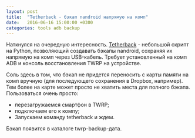 ```yaml
---
layout: post
title:  "Tetherback - бэкап nandroid напрямую на комп"
date:   2016-06-16 15:00:00 +0300
categories: tools adb backup
---
```


Наткнулся на очередную интересность. [Tetherback](https://github.com/dlenski/tetherback) - небольшой скрипт на Python, позволяющий создавать бэкапы nandroid, сохраняя их напрямую на комп через USB-кабель. Требует установленный на комп ADB и консоль восстановления TWRP на устройстве.

Соль здесь в том, что бэкап не придется переносить с карты памяти на комп вручную (для последующего сохранения в Dropbox, например). Тем более на карте может просто не хватить места для полного бэкапа. Пользоваться очень просто:

* перезагружаемся смартфон в TWRP;
* подключаем его к компу;
* Запускаем команду tetherback и ждем.

Бэкап появится в каталоге twrp-backup-дата.

